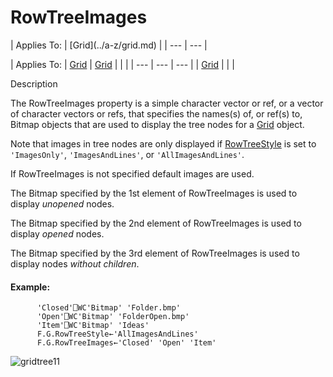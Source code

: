 




<h1 class="heading"><span class="name">RowTreeImages</span></h1>
| Applies To: | [Grid](../a-z/grid.md) |
| --- | ---  |

| Applies To: | [Grid](../a-z/grid.md) | [Grid](../a-z/grid.md) |  |  |
| --- | --- | ---  |
| [Grid](../a-z/grid.md) |  |  |


Description


The RowTreeImages property is a simple character vector or ref, or a vector of character vectors or refs, that specifies the names(s) of, or ref(s) to, Bitmap objects that are used to display the tree nodes for a [Grid](../a-z/grid.md) object.



Note that images in tree nodes are only displayed if [RowTreeStyle](../a-z/rowtreestyle.md) is set to `'ImagesOnly'`, `'ImagesAndLines'`, or `'AllImagesAndLines'`.


If RowTreeImages is not specified default images are used.


The Bitmap specified by the 1st element of RowTreeImages is used to display *unopened* nodes.


The Bitmap specified by the 2nd element of RowTreeImages is used to display *opened* nodes.


The Bitmap specified by the 3rd element of RowTreeImages is used to display nodes *without children*.

#### Example:
```apl
      'Closed'⎕WC'Bitmap' 'Folder.bmp'
      'Open'⎕WC'Bitmap' 'FolderOpen.bmp'
      'Item'⎕WC'Bitmap' 'Ideas'
      F.G.RowTreeStyle←'AllImagesAndLines'
      F.G.RowTreeImages←'Closed' 'Open' 'Item'
```


![gridtree11](../img/gridtree11.gif)


